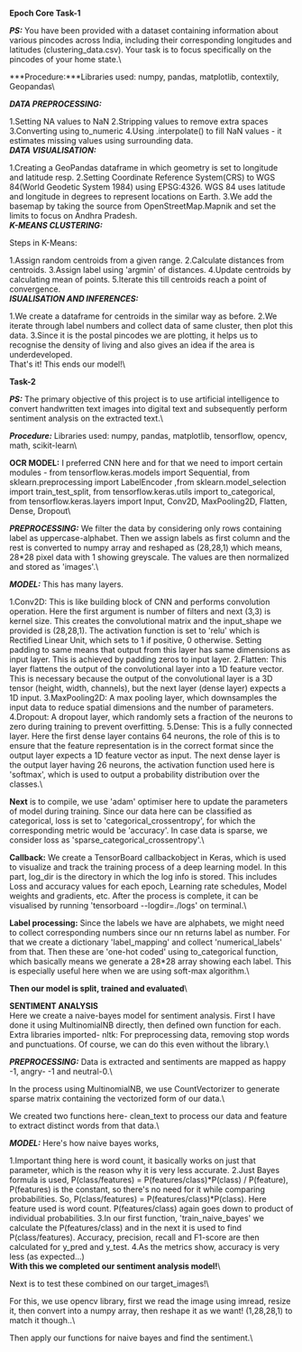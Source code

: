 ****Epoch Core Task-1****

***PS:***
You have been provided with a dataset containing information about various pincodes across India, including their corresponding longitudes and latitudes (clustering_data.csv). Your task is to focus specifically on the pincodes of your home state.\

***Procedure:***Libraries used: numpy, pandas, matplotlib, contextily, Geopandas\

***DATA PREPROCESSING:***

1.Setting NA values to NaN
2.Stripping values to remove extra spaces
3.Converting using to_numeric
4.Using .interpolate() to fill NaN values - it estimates missing values using surrounding data.\
***DATA VISUALISATION:***

1.Creating a GeoPandas dataframe in which geometry is set to longitude and latitude resp.
2.Setting Coordinate Reference System(CRS) to WGS 84(World Geodetic System 1984) using EPSG:4326. WGS 84 uses latitude and longitude in degrees to represent locations on Earth.
3.We add the basemap by taking the source from OpenStreetMap.Mapnik and set the limits to focus on Andhra Pradesh.\
***K-MEANS CLUSTERING:***

Steps in K-Means:

1.Assign random centroids from a given range.
2.Calculate distances from centroids.
3.Assign label using 'argmin' of distances.
4.Update centroids by calculating mean of points.
5.Iterate this till centroids reach a point of convergence.\
***ISUALISATION AND INFERENCES:***

1.We create a dataframe for centroids in the similar way as before.
2.We iterate through label numbers and collect data of same cluster, then plot this data.
3.Since it is the postal pincodes we are plotting, it helps us to recognise the density of living and also gives an idea if the area is underdeveloped.\
That's it! This ends our model!\

****Task-2****

***PS:*** The primary objective of this project is to use artificial intelligence to convert handwritten text images into digital text and subsequently perform sentiment analysis on the extracted text.\

***Procedure:*** Libraries used: numpy, pandas, matplotlib, tensorflow, opencv, math, scikit-learn\

****OCR MODEL:**** I preferred CNN here and for that we need to import certain modules - from tensorflow.keras.models import Sequential, from sklearn.preprocessing import LabelEncoder ,from sklearn.model_selection import train_test_split, from tensorflow.keras.utils import to_categorical, from tensorflow.keras.layers import Input, Conv2D, MaxPooling2D, Flatten, Dense, Dropout\

***PREPROCESSING:*** We filter the data by considering only rows containing label as uppercase-alphabet. Then we assign labels as first column and the rest is converted to numpy array and reshaped as (28,28,1) which means, 28*28 pixel data with 1 showing greyscale. The values are then normalized and stored as 'images'.\

***MODEL:*** This has many layers.

1.Conv2D: This is like building block of CNN and performs convolution operation. Here the first argument is number of filters and next (3,3) is kernel size. This creates the convolutional matrix and the input_shape we provided is (28,28,1). The activation function is set to 'relu' which is Rectified Linear Unit, which sets to 1 if positive, 0 otherwise. Setting padding to same means that output from this layer has same dimensions as input layer. This is achieved by padding zeros to input layer.
2.Flatten: This layer flattens the output of the convolutional layer into a 1D feature vector. This is necessary because the output of the convolutional layer is a 3D tensor (height, width, channels), but the next layer (dense layer) expects a 1D input.
3.MaxPooling2D: A max pooling layer, which downsamples the input data to reduce spatial dimensions and the number of parameters.
4.Dropout: A dropout layer, which randomly sets a fraction of the neurons to zero during training to prevent overfitting.
5.Dense: This is a fully connected layer. Here the first dense layer contains 64 neurons, the role of this is to ensure that the feature representation is in the correct format since the output layer expects a 1D feature vector as input. The next dense layer is the output layer having 26 neurons, the activation function used here is 'softmax', which is used to output a probability distribution over the classes.\

**Next** is to compile, we use 'adam' optimiser here to update the parameters of model during training. Since our data here can be classified as categorical, loss is set to 'categorical_crossentropy', for which the corresponding metric would be 'accuracy'. In case data is sparse, we consider loss as 'sparse_categorical_crossentropy'.\

**Callback:** We create a TensorBoard callbackobject in Keras, which is used to visualize and track the training process of a deep learning model. In this part, log_dir is the directory in which the log info is stored. This includes Loss and accuracy values for each epoch, Learning rate schedules, Model weights and gradients, etc. After the process is complete, it can be visualised by running 'tensorboard --logdir=./logs' on terminal.\

**Label processing:** Since the labels we have are alphabets, we might need to collect corresponding numbers since our nn returns label as number. For that we create a dictionary 'label_mapping' and collect 'numerical_labels' from that. Then these are 'one-hot coded' using to_categorical function, which basically means we generate a 28*28 array showing each label. This is especially useful here when we are using soft-max algorithm.\

**Then our model is split, trained and evaluated**\

****SENTIMENT ANALYSIS****\
Here we create a naive-bayes model for sentiment analysis. First I have done it using MultinomialNB directly, then defined own function for each. Extra libraries imported- nltk: For preprocessing data, removing stop words and punctuations. Of course, we can do this even without the library.\

***PREPROCESSING:*** Data is extracted and sentiments are mapped as happy -1, angry- -1 and neutral-0.\

In the process using MultinomialNB, we use CountVectorizer to generate sparse matrix containing the vectorized form of our data.\

We created two functions here- clean_text to process our data and feature to extract distinct words from that data.\

***MODEL:*** Here's how naive bayes works,

1.Important thing here is word count, it basically works on just that parameter, which is the reason why it is very less accurate.
2.Just Bayes formula is used, P(class/features) = P(features/class)*P(class) / P(feature), P(features) is the constant, so there's no need for it while comparing probabilities. So, P(class/features) = P(features/class)*P(class). Here feature used is word count.
P(features/class) again goes down to product of individual probabilities.
3.In our first function, 'train_naive_bayes' we calculate the P(features/class) and in the next it is used to find P(class/features). Accuracy, precision, recall and F1-score are then calculated for y_pred and y_test.
4.As the metrics show, accuracy is very less (as expected...)\
**With this we completed our sentiment analysis model!**\

Next is to test these combined on our target_images!\

For this, we use opencv library, first we read the image using imread, resize it, then convert into a numpy array, then reshape it as we want! (1,28,28,1) to match it though..\

Then apply our functions for naive bayes and find the sentiment.\
